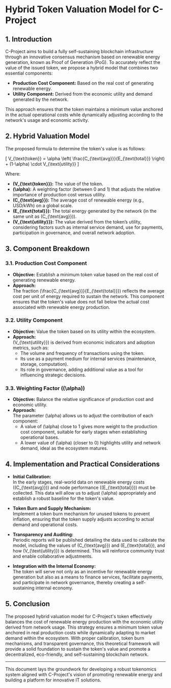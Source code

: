 # Hybrid Token Valuation Model for C-Project

## 1. Introduction

C-Project aims to build a fully self-sustaining blockchain infrastructure through an innovative consensus mechanism based on renewable energy generation, known as Proof of Generation (PoG). To accurately reflect the value of the issued token, we propose a hybrid model that combines two essential components:

- **Production Cost Component:** Based on the real cost of generating renewable energy.
- **Utility Component:** Derived from the economic utility and demand generated by the network.

This approach ensures that the token maintains a minimum value anchored in the actual operational costs while dynamically adjusting according to the network's usage and economic activity.

## 2. Hybrid Valuation Model

The proposed formula to determine the token's value is as follows:

\[
V_{\text{token}} = \alpha \left( \frac{C_{\text{avg}}}{E_{\text{total}}} \right) + (1-\alpha) \cdot V_{\text{utility}}
\]

Where:

- **\(V_{\text{token}}\):** The value of the token.
- **\(\alpha\):** A weighting factor (between 0 and 1) that adjusts the relative importance of production cost versus utility.
- **\(C_{\text{avg}}\):** The average cost of renewable energy (e.g., USD/kWh) on a global scale.
- **\(E_{\text{total}}\):** The total energy generated by the network (in the same unit as \(C_{\text{avg}}\)).
- **\(V_{\text{utility}}\):** The value derived from the token’s utility, considering factors such as internal service demand, use for payments, participation in governance, and overall network adoption.

## 3. Component Breakdown

### 3.1. Production Cost Component

- **Objective:** Establish a minimum token value based on the real cost of generating renewable energy.
- **Approach:**  
  The fraction \(\frac{C_{\text{avg}}}{E_{\text{total}}}\) reflects the average cost per unit of energy required to sustain the network. This component ensures that the token's value does not fall below the actual cost associated with renewable energy production.

### 3.2. Utility Component

- **Objective:** Value the token based on its utility within the ecosystem.
- **Approach:**  
  \(V_{\text{utility}}\) is derived from economic indicators and adoption metrics, such as:
  - The volume and frequency of transactions using the token.
  - Its use as a payment medium for internal services (maintenance, storage, computation).
  - Its role in governance, adding additional value as a tool for influencing strategic decisions.

### 3.3. Weighting Factor (\(\alpha\))

- **Objective:** Balance the relative significance of production cost and economic utility.
- **Approach:**  
  The parameter \(\alpha\) allows us to adjust the contribution of each component:
  - A value of \(\alpha\) close to 1 gives more weight to the production cost component, suitable for early stages when establishing operational bases.
  - A lower value of \(\alpha\) (closer to 0) highlights utility and network demand, ideal as the ecosystem matures.

## 4. Implementation and Practical Considerations

- **Initial Calibration:**  
  In the early stages, real-world data on renewable energy costs (\(C_{\text{avg}}\)) and node performance (\(E_{\text{total}}\)) must be collected. This data will allow us to adjust \(\alpha\) appropriately and establish a robust baseline for the token's value.

- **Token Burn and Supply Mechanism:**  
  Implement a token burn mechanism for unused tokens to prevent inflation, ensuring that the token supply adjusts according to actual demand and operational costs.

- **Transparency and Auditing:**  
  Periodic reports will be published detailing the data used to calibrate the model, including the values of \(C_{\text{avg}}\) and \(E_{\text{total}}\), and how \(V_{\text{utility}}\) is determined. This will reinforce community trust and enable collaborative adjustments.

- **Integration with the Internal Economy:**  
  The token will serve not only as an incentive for renewable energy generation but also as a means to finance services, facilitate payments, and participate in network governance, thereby creating a self-sustaining internal economy.

## 5. Conclusion

The proposed hybrid valuation model for C-Project's token effectively balances the cost of renewable energy production with the economic utility derived from network usage. This strategy ensures a minimum token value anchored in real production costs while dynamically adapting to market demand within the ecosystem. With proper calibration, token burn mechanisms, and transparent governance, this theoretical framework will provide a solid foundation to sustain the token's value and promote a decentralized, eco-friendly, and self-sustaining blockchain network.

---

This document lays the groundwork for developing a robust tokenomics system aligned with C-Project's vision of promoting renewable energy and building a platform for innovative IT solutions.
